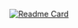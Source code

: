 [![Readme Card](https://github-readme-stats.vercel.app/api/pin/?username=afsaneh-sarboland&repo=afsaneh-sarboland)](https://github.com/anuraghazra/github-readme-stats)
